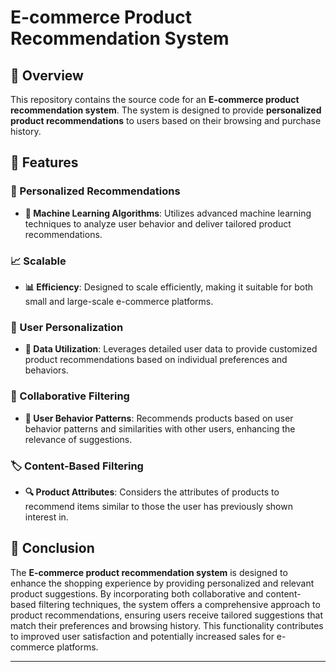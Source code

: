 # E-commerce Product Recommendation System

## 📝 Overview

This repository contains the source code for an **E-commerce product recommendation system**. The system is designed to provide **personalized product recommendations** to users based on their browsing and purchase history.

## 🔑 Features

### 🎯 Personalized Recommendations

- **🤖 Machine Learning Algorithms**: Utilizes advanced machine learning techniques to analyze user behavior and deliver tailored product recommendations.

### 📈 Scalable

- **📊 Efficiency**: Designed to scale efficiently, making it suitable for both small and large-scale e-commerce platforms.

### 👤 User Personalization

- **🧩 Data Utilization**: Leverages detailed user data to provide customized product recommendations based on individual preferences and behaviors.

### 🤝 Collaborative Filtering

- **🔄 User Behavior Patterns**: Recommends products based on user behavior patterns and similarities with other users, enhancing the relevance of suggestions.

### 🏷️ Content-Based Filtering

- **🔍 Product Attributes**: Considers the attributes of products to recommend items similar to those the user has previously shown interest in.

## 🚀 Conclusion

The **E-commerce product recommendation system** is designed to enhance the shopping experience by providing personalized and relevant product suggestions. By incorporating both collaborative and content-based filtering techniques, the system offers a comprehensive approach to product recommendations, ensuring users receive tailored suggestions that match their preferences and browsing history. This functionality contributes to improved user satisfaction and potentially increased sales for e-commerce platforms.

---
